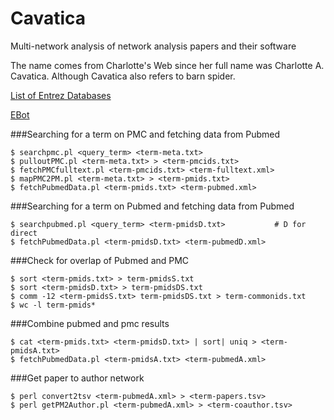 # Cavatica
Multi-network analysis of network analysis papers and their software

The name comes from Charlotte's Web since her full name was Charlotte A. Cavatica. Although Cavatica also refers to barn spider.

[List of Entrez Databases](https://eutils.ncbi.nlm.nih.gov/entrez/eutils/einfo.fcgi)

[EBot](http://www.ncbi.nlm.nih.gov/Class/PowerTools/eutils/ebot.cgi)

###Searching for a term on PMC and fetching data from Pubmed

```
$ searchpmc.pl <query_term> <term-meta.txt>
$ pulloutPMC.pl <term-meta.txt> > <term-pmcids.txt>
$ fetchPMCfulltext.pl <term-pmcids.txt> <term-fulltext.xml>
$ mapPMC2PM.pl <term-meta.txt> > <term-pmids.txt>
$ fetchPubmedData.pl <term-pmids.txt> <term-pubmed.xml>
```

###Searching for a term on Pubmed and fetching data from Pubmed 
```
$ searchpubmed.pl <query_term> <term-pmidsD.txt>           # D for direct
$ fetchPubmedData.pl <term-pmidsD.txt> <term-pubmedD.xml>
```

###Check for overlap of Pubmed and PMC
```
$ sort <term-pmids.txt> > term-pmidsS.txt
$ sort <term-pmidsD.txt> > term-pmidsDS.txt
$ comm -12 <term-pmidsS.txt> term-pmidsDS.txt > term-commonids.txt
$ wc -l term-pmids*
```

###Combine pubmed and pmc results
```
$ cat <term-pmids.txt> <term-pmidsD.txt> | sort| uniq > <term-pmidsA.txt>
$ fetchPubmedData.pl <term-pmidsA.txt> <term-pubmedA.xml>
```

###Get paper to author network
```
$ perl convert2tsv <term-pubmedA.xml> > <term-papers.tsv>
$ perl getPM2Author.pl <term-pubmedA.xml> > <term-coauthor.tsv>
```